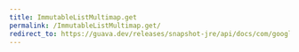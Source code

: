 ```yaml
---
title: ImmutableListMultimap.get
permalink: /ImmutableListMultimap.get/
redirect_to: https://guava.dev/releases/snapshot-jre/api/docs/com/google/common/collect/ImmutableListMultimap.html#get-K-
---
```

